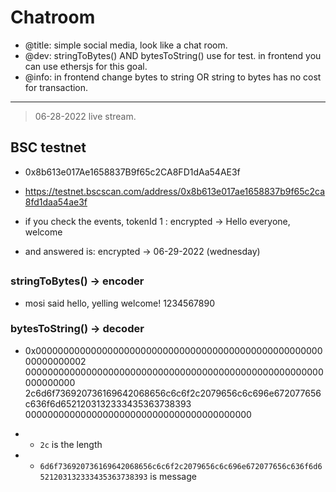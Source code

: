 # Chatroom
- @title: simple social media, look like a chat room.
- @dev: stringToBytes() AND bytesToString() use for test. in frontend you can use ethersjs for this goal.
- @info: in frontend change bytes to string OR string to bytes has no cost for transaction.

---
> 06-28-2022 live stream.

## BSC testnet
- 0x8b613e017Ae1658837B9f65c2CA8FD1dAa54AE3f
- https://testnet.bscscan.com/address/0x8b613e017ae1658837b9f65c2ca8fd1daa54ae3f

- if you check the events, tokenId 1 : encrypted -> Hello everyone, welcome
- and answered is: encrypted -> 06-29-2022 (wednesday)

##

### stringToBytes() -> encoder
- mosi said hello, yelling welcome! 1234567890

### bytesToString() -> decoder
- 0x000000000000000000000000000000000000000000000000000000000000002
    000000000000000000000000000000000000000000000000000000000000000
    2c6d6f736920736169642068656c6c6f2c2079656c6c696e672077656c636f6d6521203132333435363738393
    00000000000000000000000000000000000000000
    
- - `2c` is the length
- - `6d6f736920736169642068656c6c6f2c2079656c6c696e672077656c636f6d6521203132333435363738393` is message

